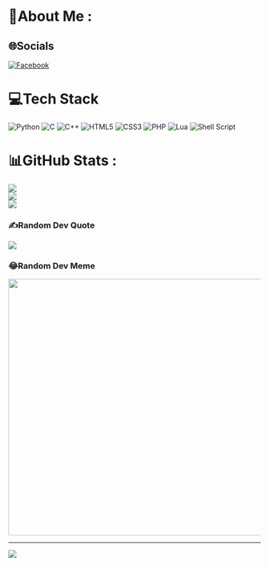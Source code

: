 # 💫About Me :



## 🌐Socials
[![Facebook](https://img.shields.io/badge/Facebook-%231877F2.svg?logo=Facebook&logoColor=white)](https://facebook.com/tranquoctrung.vp) 

# 💻Tech Stack
![Python](https://img.shields.io/badge/python-3670A0?style=flat&logo=python&logoColor=ffdd54) ![C](https://img.shields.io/badge/c-%2300599C.svg?style=flat&logo=c&logoColor=white) ![C++](https://img.shields.io/badge/c++-%2300599C.svg?style=flat&logo=c%2B%2B&logoColor=white) ![HTML5](https://img.shields.io/badge/html5-%23E34F26.svg?style=flat&logo=html5&logoColor=white) ![CSS3](https://img.shields.io/badge/css3-%231572B6.svg?style=flat&logo=css3&logoColor=white) ![PHP](https://img.shields.io/badge/php-%23777BB4.svg?style=flat&logo=php&logoColor=white) ![Lua](https://img.shields.io/badge/lua-%232C2D72.svg?style=flat&logo=lua&logoColor=white) ![Shell Script](https://img.shields.io/badge/shell_script-%23121011.svg?style=flat&logo=gnu-bash&logoColor=white)
# 📊GitHub Stats :
![](https://github-readme-stats.vercel.app/api?username=tranquoctrung257&theme=merko&hide_border=true&include_all_commits=false&count_private=false)<br/>
![](https://github-readme-streak-stats.herokuapp.com/?user=tranquoctrung257&theme=merko&hide_border=true)<br/>
![](https://github-readme-stats.vercel.app/api/top-langs/?username=tranquoctrung257&theme=merko&hide_border=true&include_all_commits=false&count_private=false&layout=compact)

### ✍️Random Dev Quote
![](https://quotes-github-readme.vercel.app/api?type=horizontal&theme=radical)

### 😂Random Dev Meme
<img src="https://random-memer.herokuapp.com/" width="512px"/>

---
[![](https://visitcount.itsvg.in/api?id=tranquoctrung257&icon=0&color=0)](https://visitcount.itsvg.in)
